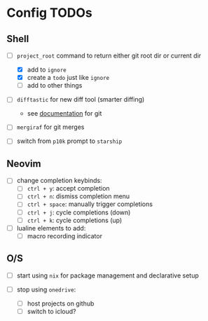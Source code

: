 # Config TODOs

## Shell

- [ ] `project_root` command to return either git root dir or current dir
  - [x] add to `ignore`
  - [x] create a `todo` just like `ignore`
  - [ ] add to other things

- [ ] `difftastic` for new diff tool (smarter diffing)
  - see [documentation](https://difftastic.wilfred.me.uk/git.html) for git

- [ ] `mergiraf` for git merges

- [ ] switch from `p10k` prompt to `starship`

## Neovim

- [ ] change completion keybinds:
  - [ ] `ctrl + y`: accept completion
  - [ ] `ctrl + n`: dismiss completion menu
  - [ ] `ctrl + space`: manually trigger completions
  - [ ] `ctrl + j`: cycle completions (down)
  - [ ] `ctrl + k`: cycle completions (up)

- [ ] lualine elements to add:
  - [ ] macro recording indicator

## O/S

- [ ] start using `nix` for package management and declarative setup

- [ ] stop using `onedrive`:
  - [ ] host projects on github
  - [ ] switch to icloud?
